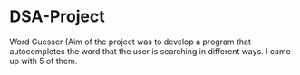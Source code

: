 # DSA-Project
Word Guesser (Aim of the project was to develop a program that autocompletes the word that the user is searching in different ways. I came up with 5 of them.
